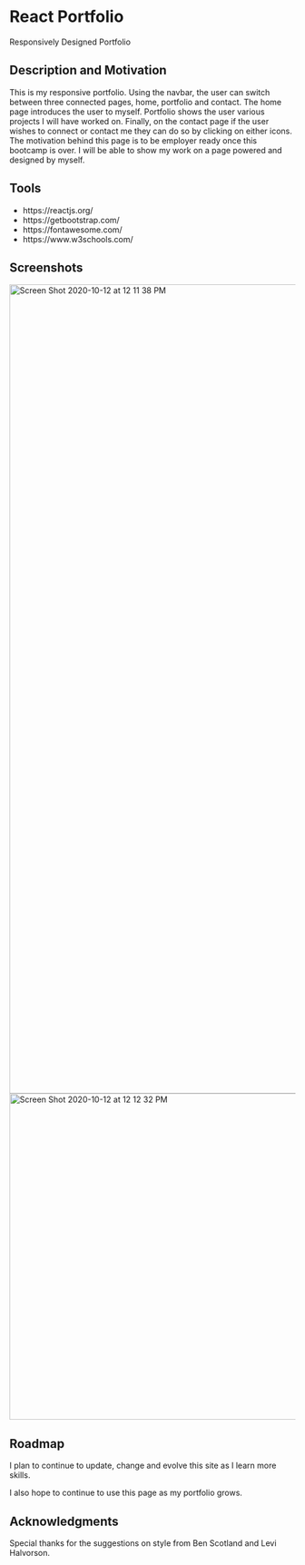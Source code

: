 <h1>React Portfolio</h1>
Responsively Designed Portfolio

<h2>Description and Motivation</h2>
<p>This is my responsive portfolio. Using the navbar, the user can switch between three connected pages, home, portfolio and contact. The home page introduces the user to myself. Portfolio shows the user various projects I will have worked on. Finally, on the contact page if the user wishes to connect or contact me they can do so by clicking on either icons. The motivation behind this page is to be employer ready once this bootcamp is over. I will be able to show my work on a page powered and designed by myself.</p>

<h2>Tools</h2>
<ul>
  <li>https://reactjs.org/</li>
  <li>https://getbootstrap.com/</li>
  <li>https://fontawesome.com/</li>
  <li>https://www.w3schools.com/</li>
 </ul>
  
<h2>Screenshots</h2>
<img width="1426" alt="Screen Shot 2020-10-12 at 12 11 38 PM" src="https://user-images.githubusercontent.com/70531552/95768321-1e63b780-0c84-11eb-82e5-33c8e36fbd97.png">
<img width="575" alt="Screen Shot 2020-10-12 at 12 12 32 PM" src="https://user-images.githubusercontent.com/70531552/95768368-389d9580-0c84-11eb-94c5-6e50ab88ad03.png">


<h2>Roadmap</h2>
<p>I plan to continue to update, change and evolve this site as I learn more skills.</p>

<p>I also hope to continue to use this page as my portfolio grows.</p>

<h2>Acknowledgments</h2> 
<p>Special thanks for the suggestions on style from Ben Scotland and Levi Halvorson.</p>
